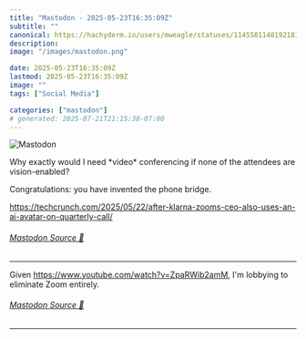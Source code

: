 ```yaml
---
title: "Mastodon - 2025-05-23T16:35:09Z"
subtitle: ""
canonical: https://hachyderm.io/users/mweagle/statuses/114558114819218143
description:
image: "/images/mastodon.png"

date: 2025-05-23T16:35:09Z
lastmod: 2025-05-23T16:35:09Z
image: ""
tags: ["Social Media"]

categories: ["mastodon"]
# generated: 2025-07-21T21:15:38-07:00
---
```

![Mastodon](/images/mastodon.png)

<p>Why exactly would I need *video* conferencing if none of the attendees are vision-enabled? </p><p>Congratulations: you have invented the phone bridge. </p><p><a href="https://techcrunch.com/2025/05/22/after-klarna-zooms-ceo-also-uses-an-ai-avatar-on-quarterly-call/" target="_blank" rel="nofollow noopener noreferrer" translate="no"><span class="invisible">https://</span><span class="ellipsis">techcrunch.com/2025/05/22/afte</span><span class="invisible">r-klarna-zooms-ceo-also-uses-an-ai-avatar-on-quarterly-call/</span></a></p>


###### [Mastodon Source 🐘](https://hachyderm.io/@mweagle/114558114819218143)

___

<p>Given <a href="https://www.youtube.com/watch?v=ZpaRWib2amM" target="_blank" rel="nofollow noopener noreferrer" translate="no"><span class="invisible">https://www.</span><span class="ellipsis">youtube.com/watch?v=ZpaRWib2am</span><span class="invisible">M</span></a>, I&#39;m lobbying to eliminate Zoom entirely.</p>


###### [Mastodon Source 🐘](https://hachyderm.io/@mweagle/114558142930173380)

___
